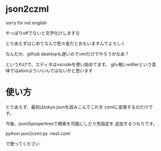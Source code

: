 # json2czml

sorry for not english

やっぱりutfでないと文字化けしますな

とりあえずはじめてなんで色々変だとおもいますんでよろしく

なんだか、github desktopも遅いのでvimだけでやろうかなあ？

というわけで、エディタはvscodeを使い始めてます。
git+軽いediterという意味ではatomよりいいんではないかと思います

# 使い方
とりあえず、最初はtokyo.jsonを読みこんでこれを
czmlに変換するのだけです。

今後、jsonのpropertiresで検索を可能にしたり色指定を
追加するつもりです。

python json2czml.py >test.czml

で使ってください